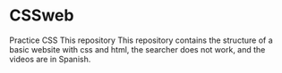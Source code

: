 # CSSweb
Practice CSS
This repository This repository contains the structure of a basic website with css and html, the searcher does not work, and the videos are in Spanish.
